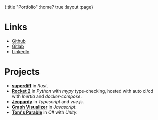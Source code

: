 {:title "Portfolio"
 :home? true
 :layout :page}

# Links

- [Github](https://github.com/chuck-sys)
- [Gitlab](https://gitlab.com/chucksys)
- [LinkedIn](https://www.linkedin.com/in/cheukyin)

# Projects

- **[superdiff](https://github.com/chuck-sys/superdiff)** in *Rust*.
- **[Rocket 2](https://github.com/ubclaunchpad/rocket2)** in *Python* with *mypy* type-checking, hosted with
  auto ci/cd with *Inertia* and *docker-compose*.
- **[Jeopardy](https://gitlab.com/chucksys/jeopardy-vue)** in *Typescript* and *vue.js*.
- **[Graph Visualizer](https://github.com/chuck-sys/graph-viz-js)** in *Javascript*.
- **[Tom's Parable](https://github.com/chuck-sys/operation-omega)** in *C#* with *Unity*.
